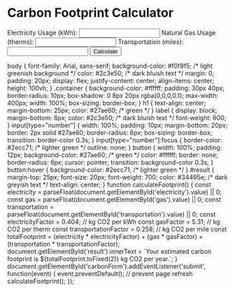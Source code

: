 <!DOCTYPE html>
<html>
  <head> 
  <meta charset="UTF-8">
     <meta name="viewport" content="width=device-width, initial-scale=1.0">
    <title>Carbon Footprint Calculator</title>
    <link rel="stylesheet" href="style.css">
    </head>
    <body>
        <div class="container">
            <h1>Carbon Footprint Calculator</h1>            
          <form id="carbonForm">
                <label for="electricity">Electricity Usage (kWh):</label>
                <input type="number" id="electricity" name="electricity" required>
                <label for="gas">Natural Gas Usage (therms):</label>
                <input type="number" id="gas" name="gas" required>
                <label for="transportation">Transportation (miles):</label>
                <input type="number" id="transportation" name="transportation" required>
                <button type="submit">Calculate</button>
                </form>
                <div id="result"></div>
            </div>
            <script src="script.js"></script>
        </body>
        </html>
        body {
  font-family: Arial, sans-serif;
   background-color: #f0f8f5; /* light greenish background */
 color: #2c3e50; /* dark bluish text */
   margin: 0;
    padding: 20px;
  display: flex;
  justify-content: center;
  align-items: center;
  height: 100vh;
  }
.container {
background-color: #ffffff;
  padding: 30px 40px;
 border-radius: 10px;
  box-shadow: 0 8px 20px rgba(0,0,0,0.1);
  max-width: 400px;
  width: 100%;
  box-sizing: border-box;
}
h1 {
    text-align: center;
  margin-bottom: 25px;
  color: #27ae60; /* green */
  }
label {
 display: block;
  margin-bottom: 8px;
  color: #2c3e50; /* dark bluish text */
  font-weight: 600;
}
input[type="number"] {
  width: 100%;
  padding: 10px;
  margin-bottom: 20px;
  border: 2px solid #27ae60;
  border-radius: 6px;
  box-sizing: border-box;
   transition: border-color 0.3s;
}
  input[type="number"]:focus {
    border-color: #2ecc71; /* lighter green */
      outline: none;
    }
button {
  width: 100%;
  padding: 12px;
  background-color: #27ae60; /* green */
  color: #ffffff;
  border: none;
  border-radius: 6px;
  cursor: pointer;
  transition: background-color 0.3s;
  }
button:hover {
  background-color: #2ecc71; /* lighter green */
  }  
#result {
margin-top: 25px;
font-size: 20px;
 font-weight: 700;
  color: #34495e; /* dark greyish text */
 text-align: center;
}
function calculateFootprint() {
 const electricity = parseFloat(document.getElementById('electricity').value) || 0;
  const gas = parseFloat(document.getElementById('gas').value) || 0;
  const transportation = parseFloat(document.getElementById('transportation').value) || 0;
  const electricityFactor = 0.404; // kg CO2 per kWh
  const gasFactor = 5.31; // kg CO2 per therm
  const transportationFactor = 0.258; // kg CO2 per mile
  const totalFootprint = (electricity * electricityFactor) + (gas * gasFactor) + (transportation * transportationFactor);
 document.getElementById('result').innerText =  `Your estimated carbon footprint is ${totalFootprint.toFixed(2)} kg CO2 per year.`;
  }
document.getElementById('carbonForm').addEventListener('submit', function(event) {
    event.preventDefault(); // prevent page refresh
   calculateFootprint();
  }); 
